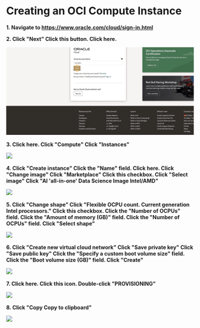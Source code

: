 #  Creating an OCI Compute Instance

**1. Navigate to https://www.oracle.com/cloud/sign-in.html**

**2. Click "Next"
Click this button.
Click here.**

![](images/1.webp)

**3. Click here.
Click "Compute"
Click "Instances"**

![](https://colony-recorder.s3.amazonaws.com/files/2023-05-06/264128d6-534a-4fe9-9116-c59758b159cf/stack_animation.webp)

**4. Click "Create instance"
Click the "Name" field.
Click here.
Click "Change image"
Click "Marketplace"
Click this checkbox.
Click "Select image"
Click "AI 'all-in-one' Data Science Image Intel/AMD"**

![](https://colony-recorder.s3.amazonaws.com/files/2023-05-06/31ca0d20-bae3-4393-8fbe-1d15049912fe/stack_animation.webp)

**5. Click "Change shape"
Click "Flexible OCPU count. Current generation Intel processors."
Click this checkbox.
Click the "Number of OCPUs" field.
Click the "Amount of memory (GB)" field.
Click the "Number of OCPUs" field.
Click "Select shape"**

![](https://colony-recorder.s3.amazonaws.com/files/2023-05-06/010e6545-0540-42de-8d56-3423c6880372/stack_animation.webp)

**6. Click "Create new virtual cloud network"
Click "Save private key"
Click "Save public key"
Click the "Specify a custom boot volume size" field.
Click the "Boot volume size (GB)" field.
Click "Create"**

![](https://colony-recorder.s3.amazonaws.com/files/2023-05-06/80d4b5d8-3184-40a4-b266-f722416a14f2/stack_animation.webp)

**7. Click here.
Click this icon.
Double-click "PROVISIONING"**

![](https://colony-recorder.s3.amazonaws.com/files/2023-05-06/46f0c9a2-3afb-4831-a209-595bf001d2cf/stack_animation.webp)

**8. Click "Copy
Copy to clipboard"**

![](https://ajeuwbhvhr.cloudimg.io/colony-recorder.s3.amazonaws.com/files/2023-05-06/a74ae329-8942-4bd1-855f-e902d178a2f0/ascreenshot.jpeg?tl_px=1930,543&br_px=3330,1330&sharp=0.8&width=560&wat_scale=50&wat=1&wat_opacity=0.7&wat_gravity=northwest&wat_url=https://colony-labs-public.s3.us-east-2.amazonaws.com/images/watermarks/watermark_default.png&wat_pad=262,139)


